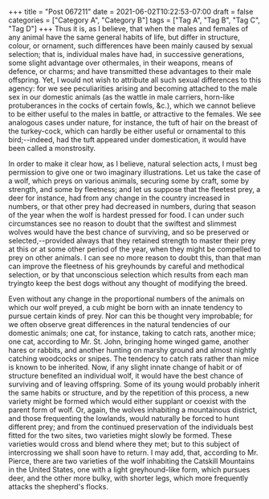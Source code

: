 +++
title = "Post 067211"
date = 2021-06-02T10:22:53-07:00
draft = false
categories = ["Category A", "Category B"]
tags = ["Tag A", "Tag B", "Tag C", "Tag D"]
+++
Thus it is, as I believe, that when the males and females of any animal have the same general habits of life, but differ in structure, colour, or ornament, such differences have been mainly caused by sexual selection; that is, individual males have had, in successive generations, some slight advantage over othermales, in their weapons, means of defence, or charms; and have transmitted these advantages to their male offspring. Yet, I would not wish to attribute all such sexual differences to this agency: for we see peculiarities arising and becoming attached to the male sex in our domestic animals (as the wattle in male carriers, horn-like protuberances in the cocks of certain fowls, &c.), which we cannot believe to be either useful to the males in battle, or attractive to the females. We see analogous cases under nature, for instance, the tuft of hair on the breast of the turkey-cock, which can hardly be either useful or ornamental to this bird;--indeed, had the tuft appeared under domestication, it would have been called a monstrosity.

In order to make it clear how, as I believe, natural selection acts, I must beg permission to give one or two imaginary illustrations. Let us take the case of a wolf, which preys on various animals, securing some by craft, some by strength, and some by fleetness; and let us suppose that the fleetest prey, a deer for instance, had from any change in the country increased in numbers, or that other prey had decreased in numbers, during that season of the year when the wolf is hardest pressed for food. I can under such circumstances see no reason to doubt that the swiftest and slimmest wolves would have the best chance of surviving, and so be preserved or selected,--provided always that they retained strength to master their prey at this or at some other period of the year, when they might be compelled to prey on other animals. I can see no more reason to doubt this, than that man can improve the fleetness of his greyhounds by careful and methodical selection, or by that unconscious selection which results from each man tryingto keep the best dogs without any thought of modifying the breed.

Even without any change in the proportional numbers of the animals on which our wolf preyed, a cub might be born with an innate tendency to pursue certain kinds of prey. Nor can this be thought very improbable; for we often observe great differences in the natural tendencies of our domestic animals; one cat, for instance, taking to catch rats, another mice; one cat, according to Mr. St. John, bringing home winged game, another hares or rabbits, and another hunting on marshy ground and almost nightly catching woodcocks or snipes. The tendency to catch rats rather than mice is known to be inherited. Now, if any slight innate change of habit or of structure benefited an individual wolf, it would have the best chance of surviving and of leaving offspring. Some of its young would probably inherit the same habits or structure, and by the repetition of this process, a new variety might be formed which would either supplant or coexist with the parent form of wolf. Or, again, the wolves inhabiting a mountainous district, and those frequenting the lowlands, would naturally be forced to hunt different prey; and from the continued preservation of the individuals best fitted for the two sites, two varieties might slowly be formed. These varieties would cross and blend where they met; but to this subject of intercrossing we shall soon have to return. I may add, that, according to Mr. Pierce, there are two varieties of the wolf inhabiting the Catskill Mountains in the United States, one with a light greyhound-like form, which pursues deer, and the other more bulky, with shorter legs, which more frequently attacks the shepherd's flocks.
